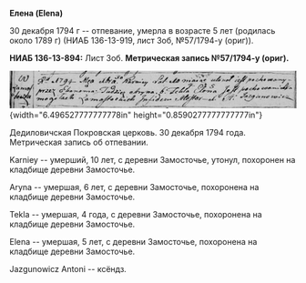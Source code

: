 **Елена (Elena)**

30 декабря 1794 г -- отпевание, умерла в возрасте 5 лет (родилась около
1789 г) (НИАБ 136-13-919, лист 3об, №57/1794-у (ориг)).

**НИАБ 136-13-894:** Лист 3об. **Метрическая запись №57/1794-у (ориг).**

![](./media/691753151e2a8f1b853c67bae89d4d719f2b83a8.png){width="6.496527777777778in"
height="0.8590277777777777in"}

Дедиловичская Покровская церковь. 30 декабря 1794 года. Метрическая
запись об отпевании.

Karniey -- умерший, 10 лет, с деревни Замосточье, утонул, похоронен на
кладбище деревни Замосточье.

Aryna -- умершая, 6 лет, с деревни Замосточье, похоронена на кладбище
деревни Замосточье.

Tekla -- умершая, 4 года, с деревни Замосточье, похоронена на кладбище
деревни Замосточье.

Elena -- умершая, 5 лет, с деревни Замосточье, похоронена на кладбище
деревни Замосточье.

Jazgunowicz Antoni -- ксёндз.
